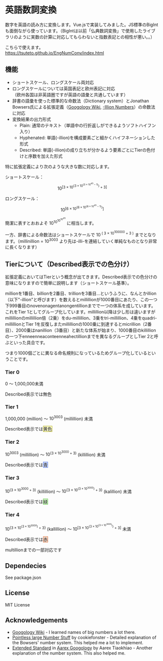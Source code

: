 # 英語数詞変換
数字を英語の読み方に変換します。Vue.jsで実装してみました。JS標準のBigIntも面倒ながら使っています。（BigIntは以前「仏典数詞変換」で使用したライブラリのように実数の計算に対応してもらわないと指数表記との相性が悪い。。）

こちらで使えます。<br/>
https://tsuteto.github.io/EngNumConv/index.html

## 機能
- ショートスケール、ロングスケール両対応
- ロングスケールについては英国表記と欧州表記に対応<br>
  （欧州各国は非英語圏ですが英語の語彙と共通しています）
- 辞書の語彙を使った標準的な命数法（Dictionary system）とJonathan Bowsers氏による拡張定義（[Googology Wiki](https://googology.fandom.com/wiki/Googology_Wiki), [-Illion Numbers](https://www.polytope.net/hedrondude/illion.htm)）の命数法に対応
- 変換結果の出力形式
  - Plain: 通常のテキスト（単語中の行折返しができるようソフトハイフン入り）
  - Hyphenated: 単語(-illion)を構成要素ごと細かくハイフネーションした形式
  - Described: 単語(-illion)の成り立ちが分かるよう要素ごとにTierの色付けと序数を加えた形式

特に拡張定義により次のような大きな数に対応します。

ショートスケール：
$$
10^{[ 3 × 10^{ \{ 3 × 10^{ ( 3 × 10^{45} - 1 )} \}} + 3 ]}
$$

ロングスケール：
$$
10^{[ 6 × 10^{ \{ 6 × 10^{ ( 6 × 10^{45} - 1 )} \}} ]}
$$

簡潔に表すとおおよそ 10<sup>10<sup>10<sup>10<sup>45</sup></sup></sup></sup> に相当します。

一方、辞書による命数法はショートスケールで 10<sup> ( 3 × 10<sup>100000</sup> + 3 )</sup> までとなります。（millinillion = 10<sup>3003</sup> より先は-illi-を連結していく単純なものとなり非常に長くなります）

## Tierについて（Described表示での色分け）
拡張定義においてはTierという概念が出てきます。Described表示での色分けの意味になりますので簡単に説明します（ショートスケール基準）。

millionを1番目、billionを2番目、trillionを3番目…というふうに、なんとかillion（以下"-illion"と呼びます）を数えるとmillillionが1000番目にあたり、この一つ下999番目のnovenonagentanongentillionまでで一つの体系を成しています。これをTier 1としてグループ化しています。millillion以降は少し形は違いますがmillillionのmillillion倍（2乗）をdu-millillion、3乗をtri-millillion、4乗をquadri-millillionとTier 1を反復しまたmillillionの1000乗に到達するとmicrillion（2番目）、2000乗はnanillion（3番目）と新たな体系が始まり、1000番目のkillillionの一つ下enne­enneaconte­enneahec­tillionまでを異なるグループとしTier 2と呼ぶといった具合です。

つまり1000個ごとに異なる命名規則になっているためグループ化しているということです。

### Tier 0
0 ～ 1,000,000未満

Described表示では無色

### Tier 1
1,000,000 (million) ～ $10^{3003}$ (millillion) 未満

Described表示では<span style="border: 1px solid #a8a200; background-color: #ffff0030">黄色</span>

### Tier 2
$10^{3003}$ (millillion) ～ $10^{( 3 × 10^{3000} + 3 )}$ (killillion) 未満

Described表示では<span style="border: 1px solid #436be3; background-color: #0040ff30">青</span>

### Tier 3
$10^{(3 × 10^{3000} + 3)}$ (killillion) ～ $10^{\{3 × 10^{( 3 × 10^{3000})} + 3\}}$ (kalillion) 未満

Described表示では<span style="border: 1px solid #4fbe31; background-color: #35f60030">緑</span>

### Tier 4
$10^{\{ 3 × 10^{( 3 × 10^{3000})} + 3 \}}$ (kallillion) ～ $10^{[ 3 × 10^{\{ 3 × 10^{( 3 × 10^{3000} )} \}} + 3 ]}$ 未満

Described表示では<span style="border: 1px solid #cd5a20; background-color: #ff550030">赤</span>

multillionまでの一部対応です

## Dependecies
See package.json

## License
MIT License

## Acknowledgements
- [Googology Wiki](https://googology.fandom.com/wiki/Googology_Wiki) - I learned names of big numbers a lot there.
- [Pointless large Number Stuff](https://sites.google.com/site/pointlesslargenumberstuff/home/1/bowersillions) by cookiefonster - Detailed explanation of the Bowsers' number system. This helped me a lot to implement.
- [Extended Standard](https://docs.google.com/document/d/1K8Oj1As5p8S4hq_9zY_ZD29jdkLw7ZRV7Ka-5J8toE4/edit#heading=h.ghx2w5sladbm) in [Aarex Googology](https://aarextiaokhiao.github.io/googology.html) by Aarex Tiaokhiao - Another explanation of the number system. This also helped me.